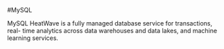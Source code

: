 #MySQL
MySQL HeatWave is a fully managed database service for transactions, real- time analytics across data warehouses and data lakes, and machine learning services.